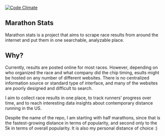 [![Code Climate](https://codeclimate.com/repos/54de69a5695680171c002794/badges/580b93e82e873ba53b84/gpa.svg)](https://codeclimate.com/repos/54de69a5695680171c002794/feed)

Marathon Stats
--------------

Marathon stats is a project that aims to scrape race results from around the internet and put them in one searchable, analyzable place.

Why?
----

Currently, results are posted online for most races.  However, depending on who organized the race and what company did the chip timing, esults might be hosted on any number of different websites.  There is no centralized information source or standard type of interface, and many of the websites are poorly designed and difficult to search.

I aim to collect race results in one place, to track runners' progress over time, and to reach interesting data insights about contemporary distance running in the US.

Despite the name of the repo, I am starting with half marathons, since that is the fastest-growing distance in terms of popularity, and second only to the 5k in terms of overall popularity.  It is also my personal distance of choice :)